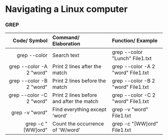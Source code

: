 # Navigating a Linux computer


### GREP



| Code/ Symbol	| Command/ Elaboration |	Function/ Example |
|----------:|:----------|:----------|
| grep --color | Search text | grep --color "Lunch" File1.txt |
| grep --color -A 2 "word" | Print 2 lines after the match |	grep --color -A 2 "word" File1.txt |
| grep --color -B 2 "word" | Print 2 lines before the match | grep --color -B 2 "word" File1.txt |
| grep --color -C 2 "word" | Print 2 lines before and after the match | grep --color -C 2 "word" File1.txt |
| grep -v "word" | Find everything except 'word' | grep -v "word" File1.txt |
| grep -c "[WW]ord" | Count the occurrence of 'W/word' | grep -c "[WW]ord" File1.txt |
